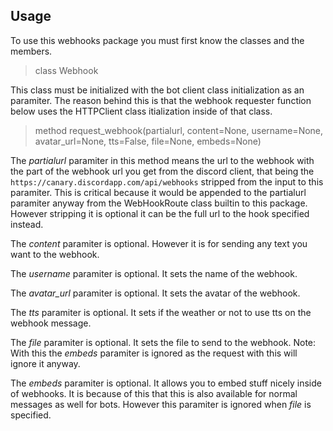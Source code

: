 ## Usage

To use this webhooks package you must first know the classes and the members.

> class Webhook

This class must be initialized with the bot client class initialization as an paramiter. The reason behind this is that the webhook requester function below uses the HTTPClient class itialization inside of that class.

> method request_webhook(partialurl, content=None, username=None, avatar_url=None, tts=False, file=None, embeds=None)

The *partialurl* paramiter in this method means the url to the webhook with the part of the webhook url you get from the discord client, that being the ``https://canary.discordapp.com/api/webhooks`` stripped from the input to this paramiter.
This is critical because it would be appended to the partialurl paramiter anyway from the WebHookRoute class builtin to this package. However stripping it is optional it can be the full url to the hook specified instead.

The *content* paramiter is optional. However it is for sending any text you want to the webhook.

The *username* paramiter is optional. It sets the name of the webhook.

The *avatar_url* paramiter is optional. It sets the avatar of the webhook.

The *tts* paramiter is optional. It sets if the weather or not to use tts on the webhook message.

The *file* paramiter is optional. It sets the file to send to the webhook. Note: With this the *embeds* paramiter is ignored as the request with this will ignore it anyway.

The *embeds* paramiter is optional. It allows you to embed stuff nicely inside of webhooks. It is because of this that this is also available for normal messages as well for bots. However this paramiter is ignored when *file* is specified.
